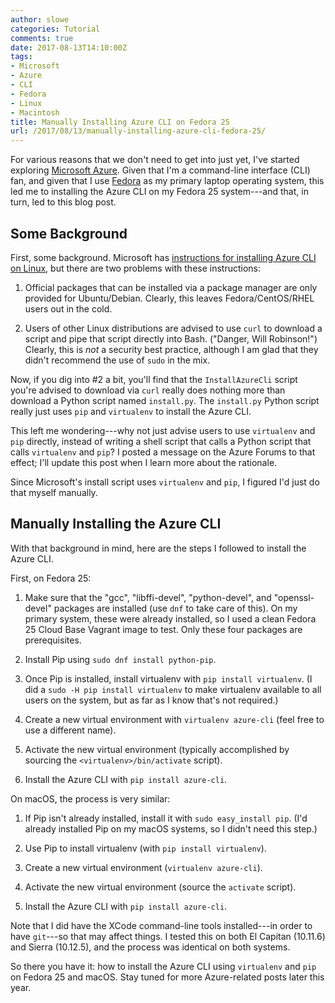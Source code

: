 ```yaml
---
author: slowe
categories: Tutorial
comments: true
date: 2017-08-13T14:10:00Z
tags:
- Microsoft
- Azure
- CLI
- Fedora
- Linux
- Macintosh
title: Manually Installing Azure CLI on Fedora 25
url: /2017/08/13/manually-installing-azure-cli-fedora-25/
---
```


For various reasons that we don't need to get into just yet, I've started exploring [Microsoft Azure][link-1]. Given that I'm a command-line interface (CLI) fan, and given that I use [Fedora][link-2] as my primary laptop operating system, this led me to installing the Azure CLI on my Fedora 25 system---and that, in turn, led to this blog post.

## Some Background

First, some background. Microsoft has [instructions for installing Azure CLI on Linux][link-3], but there are two problems with these instructions:

1. Official packages that can be installed via a package manager are only provided for Ubuntu/Debian. Clearly, this leaves Fedora/CentOS/RHEL users out in the cold.

2. Users of other Linux distributions are advised to use `curl` to download a script and pipe that script directly into Bash. ("Danger, Will Robinson!") Clearly, this is _not_ a security best practice, although I am glad that they didn't recommend the use of `sudo` in the mix.

Now, if you dig into #2 a bit, you'll find that the `InstallAzureCli` script you're advised to download via `curl` really does nothing more than download a Python script named `install.py`. The `install.py` Python script really just uses `pip` and `virtualenv` to install the Azure CLI.

This left me wondering---why not just advise users to use `virtualenv` and `pip` directly, instead of writing a shell script that calls a Python script that calls `virtualenv` and `pip`? I posted a message on the Azure Forums to that effect; I'll update this post when I learn more about the rationale.

Since Microsoft's install script uses `virtualenv` and `pip`, I figured I'd just do that myself manually.

## Manually Installing the Azure CLI

With that background in mind, here are the steps I followed to install the Azure CLI.

First, on Fedora 25:

1. Make sure that the "gcc", "libffi-devel", "python-devel", and "openssl-devel" packages are installed (use `dnf` to take care of this). On my primary system, these were already installed, so I used a clean Fedora 25 Cloud Base Vagrant image to test. Only these four packages are prerequisites.

2. Install Pip using `sudo dnf install python-pip`.

3. Once Pip is installed, install virtualenv with `pip install virtualenv`. (I did a `sudo -H pip install virtualenv` to make virtualenv available to all users on the system, but as far as I know that's not required.)

4. Create a new virtual environment with `virtualenv azure-cli` (feel free to use a different name).

5. Activate the new virtual environment (typically accomplished by sourcing the `<virtualenv>/bin/activate` script).

6. Install the Azure CLI with `pip install azure-cli`.

On macOS, the process is very similar:

1. If Pip isn't already installed, install it with `sudo easy_install pip`. (I'd already installed Pip on my macOS systems, so I didn't need this step.)

2. Use Pip to install virtualenv (with `pip install virtualenv`).

3. Create a new virtual environment (`virtualenv azure-cli`).

4. Activate the new virtual environment (source the `activate` script).

5. Install the Azure CLI with `pip install azure-cli`.

Note that I did have the XCode command-line tools installed---in order to have `git`---so that may affect things. I tested this on both El Capitan (10.11.6) and Sierra (10.12.5), and the process was identical on both systems.

So there you have it: how to install the Azure CLI using `virtualenv` and `pip` on Fedora 25 and macOS. Stay tuned for more Azure-related posts later this year.



[link-1]: https://azure.microsoft.com/en-us/
[link-2]: https://getfedora.org/
[link-3]: https://docs.microsoft.com/en-us/cli/azure/install-azure-cli
